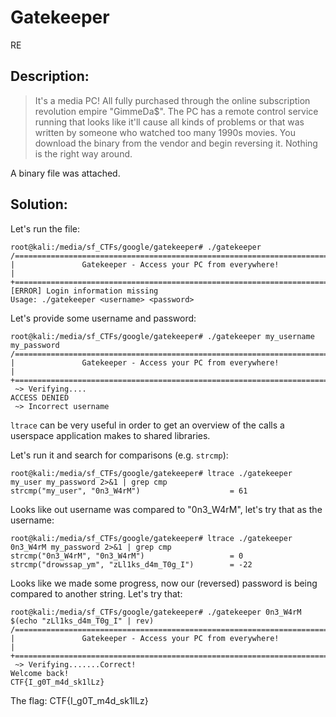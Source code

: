 # Gatekeeper
RE

## Description:
> It's a media PC! All fully purchased through the online subscription revolution empire "GimmeDa$". The PC has a remote control service running that looks like it'll cause all kinds of problems or that was written by someone who watched too many 1990s movies. You download the binary from the vendor and begin reversing it. Nothing is the right way around.

A binary file was attached.

## Solution:

Let's run the file:
```console
root@kali:/media/sf_CTFs/google/gatekeeper# ./gatekeeper
/===========================================================================\
|               Gatekeeper - Access your PC from everywhere!                |
+===========================================================================+
[ERROR] Login information missing
Usage: ./gatekeeper <username> <password>
```

Let's provide some username and password:
```console
root@kali:/media/sf_CTFs/google/gatekeeper# ./gatekeeper my_username my_password
/===========================================================================\
|               Gatekeeper - Access your PC from everywhere!                |
+===========================================================================+
 ~> Verifying....
ACCESS DENIED
 ~> Incorrect username
```

`ltrace` can be very useful in order to get an overview of the calls a userspace application makes to shared libraries.

Let's run it and search for comparisons (e.g. `strcmp`):
```console
root@kali:/media/sf_CTFs/google/gatekeeper# ltrace ./gatekeeper my_user my_password 2>&1 | grep cmp
strcmp("my_user", "0n3_W4rM")                    = 61
```

Looks like out username was compared to "0n3_W4rM", let's try that as the username:
```console
root@kali:/media/sf_CTFs/google/gatekeeper# ltrace ./gatekeeper 0n3_W4rM my_password 2>&1 | grep cmp
strcmp("0n3_W4rM", "0n3_W4rM")                   = 0
strcmp("drowssap_ym", "zLl1ks_d4m_T0g_I")        = -22
```

Looks like we made some progress, now our (reversed) password is being compared to another string. Let's try that:
```console
root@kali:/media/sf_CTFs/google/gatekeeper# ./gatekeeper 0n3_W4rM $(echo "zLl1ks_d4m_T0g_I" | rev)
/===========================================================================\
|               Gatekeeper - Access your PC from everywhere!                |
+===========================================================================+
 ~> Verifying.......Correct!
Welcome back!
CTF{I_g0T_m4d_sk1lLz}
```

The flag: CTF{I_g0T_m4d_sk1lLz}
